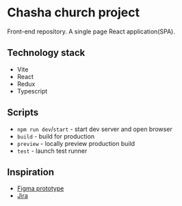 # Chasha church project

Front-end repository. A single page React application(SPA).


## Technology stack

- Vite
- React
- Redux
- Typescript

## Scripts

- `npm run dev`/`start` - start dev server and open browser
- `build` - build for production
- `preview` - locally preview production build
- `test` - launch test runner

## Inspiration

- [Figma prototype](https://github.com/facebook/create-react-app/tree/main/packages/cra-template](https://www.figma.com/file/oXC0tuASgnkAqcGYPL4JbO/Chasha-prototype?type=design&mode=design&t=7j37jvrPquA0U5HE-1)https://www.figma.com/file/oXC0tuASgnkAqcGYPL4JbO/Chasha-prototype?type=design&mode=design&t=7j37jvrPquA0U5HE-1)
- [Jira]([https://github.com/vitejs/vite/tree/main/packages/create-vite/template-react](https://pavelpiasetski.atlassian.net/jira/software/projects/CC/boards/2)https://pavelpiasetski.atlassian.net/jira/software/projects/CC/boards/2)
